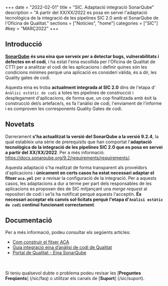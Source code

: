 +++
date        = "2022-02-01"
title       = "SIC. Adaptació integració SonarQube"
description = "A partir del XX/XX/2022 es posa en servei l'adaptació tecnològica de la integració de les pipelines SIC 2.0 amb el SonarQube de l'Oficina de Qualitat."
sections    = ["Notícies", "home"]
categories  = ["SIC"]
#key         = "MARÇ2022"
+++

## Introducció

[**SonarQube**](https://docs.sonarqube.org/9.2/) **és una eina que serveix per a detectar bugs, vulnerabilitats i defectes en el codi**,
i ha estat l'eina escollida per l'Oficina de Qualitat de CTTI per a analitzar el codi de les aplicacions i definir quines són les
condicions mínimes perquè una aplicació es consideri vàlida, és a dir, les Quality gates de codi.

Aquesta eina es troba **actualment integrada al SIC 2.0** dins de l'etapa d' `Anàlisi estàtic de codi` a totes les pipelines de construcció i
desplegament d'aplicacions, de forma que, un cop finalitzada amb èxit la construcció del/s arteface/s, es fa l'anàlisi de codi,
l'enviament de l'informe i es comproven les corresponents Quality Gates de codi.

## Novetats

Darrerament **s'ha actualitzat la versió del SonarQube a la versió 9.2.4**, la qual estableix una sèrie
de prerequisits que han comportat l'**adaptació tecnològica de la integració de les pipelines SIC 2.0 que es posa en servei
a partir del XX/XX/2022**. Per a més informació: https://docs.sonarqube.org/9.2/requirements/requirements/.

Aquesta adaptació s'ha realitzat de forma transparent als proveïdors d'aplicacions i **únicament en certs casos ha estat necessari
adaptar el fitxer `aca.yml`** per a revisar la configuració de la integració. Per a aquests casos, les adaptacions a
dur a terme per part dels responsables de les aplicacions es proposen des de SIC mitjançant una *merge request* al repositori de codi i
se'ls ha notificat perquè aquests l'acceptin. **És necessari acceptar els canvis sol·licitats perquè l'etapa d'`Anàlisi
estàtic de codi` continuï funcionant correctament**.

## Documentació

Per a més informació, podeu consultar els següents articles:

- [Com construir el fitxer ACA](/sic20-guies/fitxer-aca/)
- [Guia integració eina d’anàlisi de codi de Qualitat](/sic20-guies/guia-integracio-sonarqube/)
- [Portal de Qualitat - Eina SonarQube](https://qualitat.solucions.gencat.cat/eines/sonarqube/)

<br/><br/>
Si teniu qualsevol dubte o problema podeu revisar les [**Preguntes Freqüents**] (/sic/faq) o utilitzar els canals de [**Suport**] (/sic/suport).